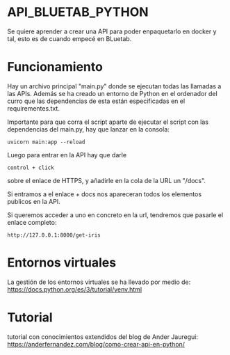 # API_BLUETAB_PYTHON
Se quiere aprender a crear una API para poder enpaquetarlo en docker y tal, esto es de cuando empecé en BLuetab.


# Funcionamiento 

Hay un archivo principal "main.py" donde se ejecutan todas las llamadas a las APIs. Además se ha creado un entorno de Python en el ordenador del curro que las dependencias de esta están especificadas en el requirementes.txt. 


Importante para que corra el script aparte de ejecutar el script con las dependencias del main.py, hay que lanzar en la consola: 

```
uvicorn main:app --reload

```

Luego para entrar en la API hay que darle 

```
control + click
```
sobre el enlace de HTTPS, y añadirle en la cola de la URL un "/docs". 

Si entramos a el enlace + docs nos apareceran todos los elementos publicos en la API. 

Si queremos acceder a uno en concreto en la url, tendremos que pasarle el enlace completo: 

```
http://127.0.0.1:8000/get-iris
```







# Entornos virtuales

La gestión de los entornos virtuales se ha llevado por medio de: https://docs.python.org/es/3/tutorial/venv.html


# Tutorial 

tutorial con conocimientos extendidos del blog de Ander Jauregui: https://anderfernandez.com/blog/como-crear-api-en-python/
